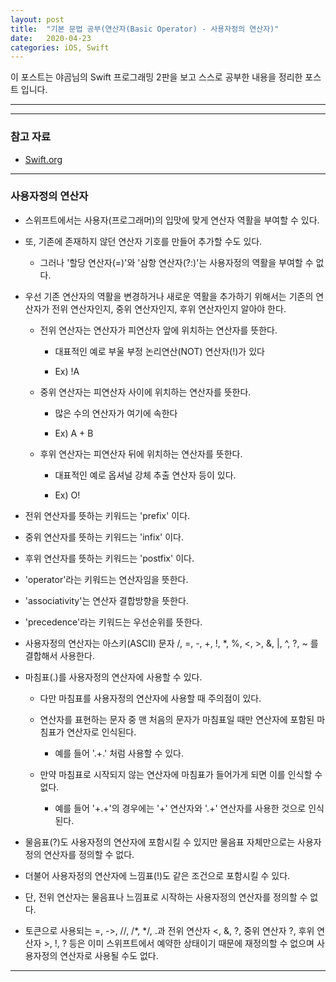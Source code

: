 ```yaml
---
layout: post
title:  "기본 문법 공부(연산자(Basic Operator) - 사용자정의 연산자)"
date:   2020-04-23
categories: iOS, Swift
---
```


이 포스트는 야곰님의 Swift 프로그래밍 2판을 보고 스스로 공부한 내용을 정리한 포스트 입니다.

- - -

- - -

### 참고 자료

- [Swift.org](https://docs.swift.org/swift-book/LanguageGuide/BasicOperators.html)

- - -

### 사용자정의 연산자

- 스위프트에서는 사용자(프로그래머)의 입맛에 맞게 연산자 역활을 부여할 수 있다.

- 또, 기존에 존재하지 않던 연산자 기호를 만들어 추가할 수도 있다.

    - 그러나 '할당 연산자(=)'와 '삼항 연산자(?:)'는 사용자정의 역활을 부여할 수 없다.
    
- 우선 기존 연산자의 역활을 변경하거나 새로운 역활을 추가하기 위해서는 기존의 연산자가 전위 연산자인지, 중위 연산자인지, 후위 연산자인지 알아야 한다.

    - 전위 연산자는 연산자가 피연산자 앞에 위치하는 연산자를 뜻한다.
    
        - 대표적인 예로 부울 부정 논리연산(NOT) 연산자(!)가 있다
        
        - Ex) !A
        
    - 중위 연산자는 피연산자 사이에 위치하는 연산자를 뜻한다.
    
        - 많은 수의 연산자가 여기에 속한다
        
        - Ex) A + B
        
    - 후위 연산자는 피연산자 뒤에 위치하는 연산자를 뜻한다.
    
        - 대표적인 예로 옵셔널 강체 추출 연산자 등이 있다.
        
        - Ex) O!
        
- 전위 연산자를 뜻하는 키워드는 'prefix' 이다.      

- 중위 연산자를 뜻하는 키워드는 'infix' 이다.

- 후위 연산자를 뜻하는 키워드는 'postfix' 이다.

- 'operator'라는 키워드는 연산자임을 뜻한다.

- 'associativity'는 연산자 결합방향을 뜻한다.

- 'precedence'라는 키워드는 우선순위를 뜻한다.

- 사용자정의 연산자는 아스키(ASCII) 문자 /, =, -, +, !, *, %, <, >, &, |, ^, ?, ~ 를 결합해서 사용한다.

- 마침표(.)를 사용자정의 연산자에 사용할 수 있다.

    - 다만 마침표를 사용자정의 연산자에 사용할 때 주의점이 있다.
    
    - 연산자를 표현하는 문자 중 맨 처음의 문자가 마침표일 때만 연산자에 포함된 마침표가 연산자로 인식된다.
    
        - 예를 들어 '.+.' 처럼 사용할 수 있다.
        
    - 만약 마침표로 시작되지 않는 연산자에 마침표가 들어가게 되면 이를 인식할 수 없다.
    
        - 예를 들어 '+.+'의 경우에는 '+' 연산자와  '.+' 연산자를 사용한 것으로 인식된다.
        
- 물음표(?)도 사용자정의 연산자에 포함시킬 수 있지만 물음표 자체만으로는 사용자정의 연산자를 정의할 수 없다.

- 더불어 사용자정의 연산자에 느낌표(!)도 같은 조건으로 포함시킬 수 있다.

- 단, 전위 연산자는 물음표나 느낌표로 시작하는 사용자정의 연산자를 정의할 수 없다.

- 토큰으로 사용되는 =, ->, //, /*, */, .과 전위 연산자 <, &, ?, 중위 연산자 ?, 후위 연산자 >, !, ? 등은 이미 스위프트에서 예약한 상태이기 때문에 재정의할 수 없으며 사용자정의 연산자로 사용될 수도 없다.

- - -